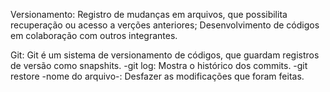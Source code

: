 Versionamento:
Registro de mudanças em arquivos, que possibilita recuperação ou acesso a verções anteriores;
Desenvolvimento de códigos em colaboração com outros integrantes.

Git:
Git é um sistema de versionamento de códigos, que guardam registros de versão como snapshits.
-git log: Mostra o histórico dos commits.
-git restore -nome do arquivo-: Desfazer as modificações que foram feitas.